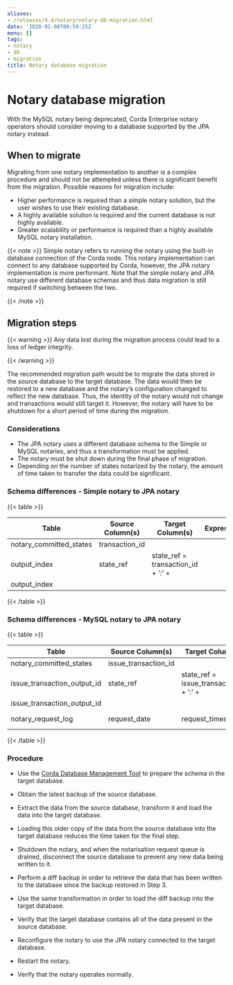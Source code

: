 ```yaml
---
aliases:
- /releases/4.4/notary/notary-db-migration.html
date: '2020-01-08T09:59:25Z'
menu: []
tags:
- notary
- db
- migration
title: Notary database migration
---
```



# Notary database migration

With the MySQL notary being deprecated, Corda Enterprise notary operators should consider moving to a database supported by the JPA notary
instead.


## When to migrate

Migrating from one notary implementation to another is a complex procedure and should not be attempted unless there is
significant benefit from the migration. Possible reasons for migration include:


* Higher performance is required than a simple notary solution, but the user wishes to use their existing database.
* A highly available solution is required and the current database is not highly available.
* Greater scalability or performance is required than a highly available MySQL notary installation.

{{< note >}}
Simple notary refers to running the notary using the built-in database connection of the Corda node. This notary
implementation can connect to any database supported by Corda, however, the JPA notary implementation is more
performant. Note that the simple notary and JPA notary use different database schemas and thus data migration is
still required if switching between the two.

{{< /note >}}

## Migration steps


{{< warning >}}
Any data lost during the migration process could lead to a loss of ledger integrity.

{{< /warning >}}


The recommended migration path would be to migrate the data stored in the source database to the target database. The data
would then be restored to a new database and the notary’s configuration changed to reflect the new database. Thus, the identity of
the notary would not change and transactions would still target it. However, the notary will have to be shutdown for a short
period of time during the migration.


### Considerations


* The JPA notary uses a different database schema to the Simple or MySQL notaries, and thus a transformation must be applied.
* The notary must be shut down during the final phase of migration.
* Depending on the number of states notarized by the notary, the amount of time taken to transfer the data could be significant.


### Schema differences - Simple notary to JPA notary


{{< table >}}

|Table|Source Column(s)|Target Column(s)|Expression|
|--------------------------|-----------------------------|-------------------|------------------------------------------|
|notary_committed_states|transaction_id
output_index|state_ref|state_ref = transaction_id + ‘:’ +
output_index|

{{< /table >}}


### Schema differences - MySQL notary to JPA notary


{{< table >}}

|Table|Source Column(s)|Target Column(s)|Expression|
|--------------------------|-----------------------------|-------------------|------------------------------------------|
|notary_committed_states|issue_transaction_id
issue_transaction_output_id|state_ref|state_ref = issue_transaction_id + ‘:’ +
issue_transaction_output_id|
|notary_request_log|request_date|request_timestamp|request_timestamp = request_date|

{{< /table >}}


### Procedure


* Use the [Corda Database Management Tool](../node/operating/node-database.md#database-management-tool-ref) to prepare the schema in the target database.
* Obtain the latest backup of the source database.
* Extract the data from the source database, transform it and load the data into the target database.
* Loading this older copy of the data from the source database into the target database reduces the time taken for the final step.


* Shutdown the notary, and when the notarisation request queue is drained, disconnect the source database to prevent any new data being written to it.
* Perform a diff backup in order to retrieve the data that has been written to the database since the backup restored in Step 3.
* Use the same transformation in order to load the diff backup into the target database.
* Verify that the target database contains all of the data present in the source database.
* Reconfigure the notary to use the JPA notary connected to the target database.
* Restart the notary.
* Verify that the notary operates normally.

